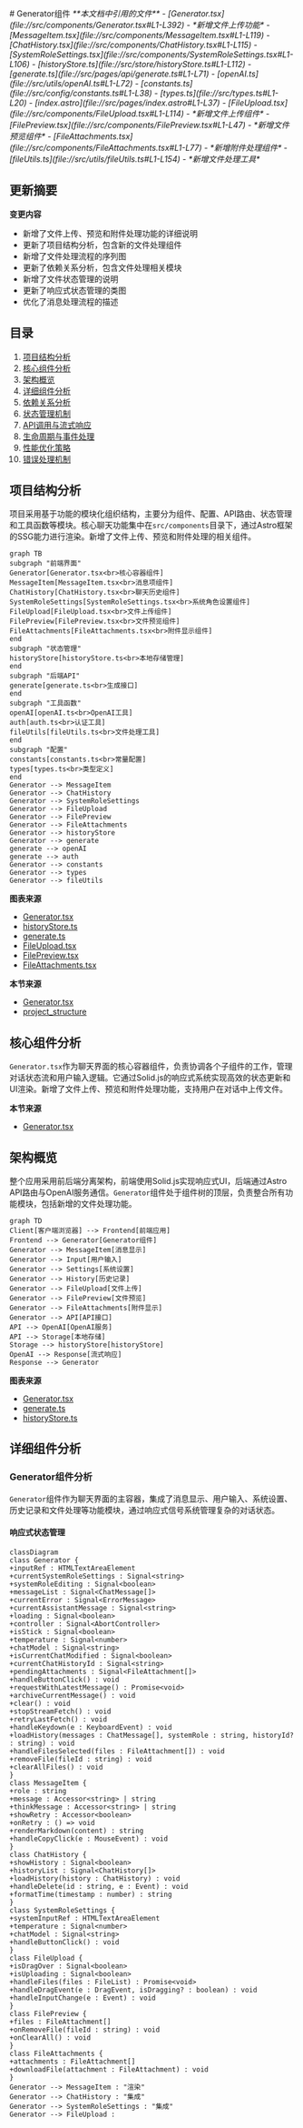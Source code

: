 <docs>
# Generator组件

<cite>
**本文档中引用的文件**   
- [Generator.tsx](file://src/components/Generator.tsx#L1-L392) - *新增文件上传功能*
- [MessageItem.tsx](file://src/components/MessageItem.tsx#L1-L119)
- [ChatHistory.tsx](file://src/components/ChatHistory.tsx#L1-L115)
- [SystemRoleSettings.tsx](file://src/components/SystemRoleSettings.tsx#L1-L106)
- [historyStore.ts](file://src/store/historyStore.ts#L1-L112)
- [generate.ts](file://src/pages/api/generate.ts#L1-L71)
- [openAI.ts](file://src/utils/openAI.ts#L1-L72)
- [constants.ts](file://src/config/constants.ts#L1-L38)
- [types.ts](file://src/types.ts#L1-L20)
- [index.astro](file://src/pages/index.astro#L1-L37)
- [FileUpload.tsx](file://src/components/FileUpload.tsx#L1-L114) - *新增文件上传组件*
- [FilePreview.tsx](file://src/components/FilePreview.tsx#L1-L47) - *新增文件预览组件*
- [FileAttachments.tsx](file://src/components/FileAttachments.tsx#L1-L77) - *新增附件处理组件*
- [fileUtils.ts](file://src/utils/fileUtils.ts#L1-L154) - *新增文件处理工具*
</cite>

## 更新摘要
**变更内容**   
- 新增了文件上传、预览和附件处理功能的详细说明
- 更新了项目结构分析，包含新的文件处理组件
- 新增了文件处理流程的序列图
- 更新了依赖关系分析，包含文件处理相关模块
- 新增了文件状态管理的说明
- 更新了响应式状态管理的类图
- 优化了消息处理流程的描述

## 目录
1. [项目结构分析](#项目结构分析)
2. [核心组件分析](#核心组件分析)
3. [架构概览](#架构概览)
4. [详细组件分析](#详细组件分析)
5. [依赖关系分析](#依赖关系分析)
6. [状态管理机制](#状态管理机制)
7. [API调用与流式响应](#api调用与流式响应)
8. [生命周期与事件处理](#生命周期与事件处理)
9. [性能优化策略](#性能优化策略)
10. [错误处理机制](#错误处理机制)

## 项目结构分析

项目采用基于功能的模块化组织结构，主要分为组件、配置、API路由、状态管理和工具函数等模块。核心聊天功能集中在`src/components`目录下，通过Astro框架的SSG能力进行渲染。新增了文件上传、预览和附件处理的相关组件。

```mermaid
graph TB
subgraph "前端界面"
Generator[Generator.tsx<br>核心容器组件]
MessageItem[MessageItem.tsx<br>消息项组件]
ChatHistory[ChatHistory.tsx<br>聊天历史组件]
SystemRoleSettings[SystemRoleSettings.tsx<br>系统角色设置组件]
FileUpload[FileUpload.tsx<br>文件上传组件]
FilePreview[FilePreview.tsx<br>文件预览组件]
FileAttachments[FileAttachments.tsx<br>附件显示组件]
end
subgraph "状态管理"
historyStore[historyStore.ts<br>本地存储管理]
end
subgraph "后端API"
generate[generate.ts<br>生成接口]
end
subgraph "工具函数"
openAI[openAI.ts<br>OpenAI工具]
auth[auth.ts<br>认证工具]
fileUtils[fileUtils.ts<br>文件处理工具]
end
subgraph "配置"
constants[constants.ts<br>常量配置]
types[types.ts<br>类型定义]
end
Generator --> MessageItem
Generator --> ChatHistory
Generator --> SystemRoleSettings
Generator --> FileUpload
Generator --> FilePreview
Generator --> FileAttachments
Generator --> historyStore
Generator --> generate
generate --> openAI
generate --> auth
Generator --> constants
Generator --> types
Generator --> fileUtils
```

**图表来源**
- [Generator.tsx](file://src/components/Generator.tsx#L1-L392)
- [historyStore.ts](file://src/store/historyStore.ts#L1-L112)
- [generate.ts](file://src/pages/api/generate.ts#L1-L71)
- [FileUpload.tsx](file://src/components/FileUpload.tsx#L1-L114)
- [FilePreview.tsx](file://src/components/FilePreview.tsx#L1-L47)
- [FileAttachments.tsx](file://src/components/FileAttachments.tsx#L1-L77)

**本节来源**
- [Generator.tsx](file://src/components/Generator.tsx#L1-L392)
- [project_structure](file://#L1-L50)

## 核心组件分析

`Generator.tsx`作为聊天界面的核心容器组件，负责协调各个子组件的工作，管理对话状态流和用户输入逻辑。它通过Solid.js的响应式系统实现高效的状态更新和UI渲染。新增了文件上传、预览和附件处理功能，支持用户在对话中上传文件。

**本节来源**
- [Generator.tsx](file://src/components/Generator.tsx#L1-L392)

## 架构概览

整个应用采用前后端分离架构，前端使用Solid.js实现响应式UI，后端通过Astro API路由与OpenAI服务通信。`Generator`组件处于组件树的顶层，负责整合所有功能模块，包括新增的文件处理功能。

```mermaid
graph TD
Client[客户端浏览器] --> Frontend[前端应用]
Frontend --> Generator[Generator组件]
Generator --> MessageItem[消息显示]
Generator --> Input[用户输入]
Generator --> Settings[系统设置]
Generator --> History[历史记录]
Generator --> FileUpload[文件上传]
Generator --> FilePreview[文件预览]
Generator --> FileAttachments[附件显示]
Generator --> API[API接口]
API --> OpenAI[OpenAI服务]
API --> Storage[本地存储]
Storage --> historyStore[historyStore]
OpenAI --> Response[流式响应]
Response --> Generator
```

**图表来源**
- [Generator.tsx](file://src/components/Generator.tsx#L1-L392)
- [generate.ts](file://src/pages/api/generate.ts#L1-L71)
- [historyStore.ts](file://src/store/historyStore.ts#L1-L112)

## 详细组件分析

### Generator组件分析

`Generator`组件作为聊天界面的主容器，集成了消息显示、用户输入、系统设置、历史记录和文件处理等功能模块，通过响应式信号系统管理复杂的对话状态。

#### 响应式状态管理
```mermaid
classDiagram
class Generator {
+inputRef : HTMLTextAreaElement
+currentSystemRoleSettings : Signal<string>
+systemRoleEditing : Signal<boolean>
+messageList : Signal<ChatMessage[]>
+currentError : Signal<ErrorMessage>
+currentAssistantMessage : Signal<string>
+loading : Signal<boolean>
+controller : Signal<AbortController>
+isStick : Signal<boolean>
+temperature : Signal<number>
+chatModel : Signal<string>
+isCurrentChatModified : Signal<boolean>
+currentChatHistoryId : Signal<string>
+pendingAttachments : Signal<FileAttachment[]>
+handleButtonClick() : void
+requestWithLatestMessage() : Promise<void>
+archiveCurrentMessage() : void
+clear() : void
+stopStreamFetch() : void
+retryLastFetch() : void
+handleKeydown(e : KeyboardEvent) : void
+loadHistory(messages : ChatMessage[], systemRole : string, historyId? : string) : void
+handleFilesSelected(files : FileAttachment[]) : void
+removeFile(fileId : string) : void
+clearAllFiles() : void
}
class MessageItem {
+role : string
+message : Accessor<string> | string
+thinkMessage : Accessor<string> | string
+showRetry : Accessor<boolean>
+onRetry : () => void
+renderMarkdown(content) : string
+handleCopyClick(e : MouseEvent) : void
}
class ChatHistory {
+showHistory : Signal<boolean>
+historyList : Signal<ChatHistory[]>
+loadHistory(history : ChatHistory) : void
+handleDelete(id : string, e : Event) : void
+formatTime(timestamp : number) : string
}
class SystemRoleSettings {
+systemInputRef : HTMLTextAreaElement
+temperature : Signal<number>
+chatModel : Signal<string>
+handleButtonClick() : void
}
class FileUpload {
+isDragOver : Signal<boolean>
+isUploading : Signal<boolean>
+handleFiles(files : FileList) : Promise<void>
+handleDragEvent(e : DragEvent, isDragging? : boolean) : void
+handleInputChange(e : Event) : void
}
class FilePreview {
+files : FileAttachment[]
+onRemoveFile(fileId : string) : void
+onClearAll() : void
}
class FileAttachments {
+attachments : FileAttachment[]
+downloadFile(attachment : FileAttachment) : void
}
Generator --> MessageItem : "渲染"
Generator --> ChatHistory : "集成"
Generator --> SystemRoleSettings : "集成"
Generator --> FileUpload :